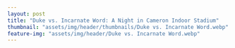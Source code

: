 ```yaml
---
layout: post
title: "Duke vs. Incarnate Word: A Night in Cameron Indoor Stadium"
thumbnail: "assets/img/header/thumbnails/Duke vs. Incarnate Word.webp"
feature-img: "assets/img/header/Duke vs. Incarnate Word.webp"
---
```

